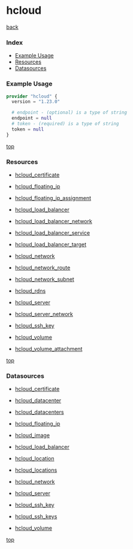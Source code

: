 # hcloud

[back](../)

### Index

- [Example Usage](#example-usage)
- [Resources](#resources)
- [Datasources](#datasources)

### Example Usage

```terraform
provider "hcloud" {
  version = "1.23.0"

  # endpoint - (optional) is a type of string
  endpoint = null
  # token - (required) is a type of string
  token = null
}
```

[top](#index)

### Resources


- [hcloud_certificate](./r/hcloud_certificate.md)

- [hcloud_floating_ip](./r/hcloud_floating_ip.md)

- [hcloud_floating_ip_assignment](./r/hcloud_floating_ip_assignment.md)

- [hcloud_load_balancer](./r/hcloud_load_balancer.md)

- [hcloud_load_balancer_network](./r/hcloud_load_balancer_network.md)

- [hcloud_load_balancer_service](./r/hcloud_load_balancer_service.md)

- [hcloud_load_balancer_target](./r/hcloud_load_balancer_target.md)

- [hcloud_network](./r/hcloud_network.md)

- [hcloud_network_route](./r/hcloud_network_route.md)

- [hcloud_network_subnet](./r/hcloud_network_subnet.md)

- [hcloud_rdns](./r/hcloud_rdns.md)

- [hcloud_server](./r/hcloud_server.md)

- [hcloud_server_network](./r/hcloud_server_network.md)

- [hcloud_ssh_key](./r/hcloud_ssh_key.md)

- [hcloud_volume](./r/hcloud_volume.md)

- [hcloud_volume_attachment](./r/hcloud_volume_attachment.md)


[top](#index)

### Datasources


- [hcloud_certificate](./d/hcloud_certificate.md)

- [hcloud_datacenter](./d/hcloud_datacenter.md)

- [hcloud_datacenters](./d/hcloud_datacenters.md)

- [hcloud_floating_ip](./d/hcloud_floating_ip.md)

- [hcloud_image](./d/hcloud_image.md)

- [hcloud_load_balancer](./d/hcloud_load_balancer.md)

- [hcloud_location](./d/hcloud_location.md)

- [hcloud_locations](./d/hcloud_locations.md)

- [hcloud_network](./d/hcloud_network.md)

- [hcloud_server](./d/hcloud_server.md)

- [hcloud_ssh_key](./d/hcloud_ssh_key.md)

- [hcloud_ssh_keys](./d/hcloud_ssh_keys.md)

- [hcloud_volume](./d/hcloud_volume.md)


[top](#index)